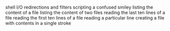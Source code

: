 shell I/O redirections and filters
scripting a confused smiley
listing the content of a file
listing the content of two files
reading the last ten lines of a file
reading the first ten lines of a file
reading a particular line
creating a file with contents in a single stroke
